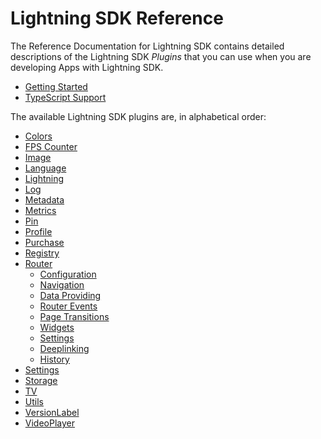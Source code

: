 # Lightning SDK Reference


The Reference Documentation for Lightning SDK contains detailed descriptions of the Lightning SDK *Plugins* that you can use when you are developing Apps with Lightning SDK.

<!---TOC_start--->
* [Getting Started](getting-started.md)
* [TypeScript Support](typescript.md)
<!---TOC_end--->

The available Lightning SDK plugins are, in alphabetical order:

<!---TOC_start--->
* [Colors](plugins/colors.md)
* [FPS Counter](plugins/fpscounter.md)
* [Image](plugins/image.md)
* [Language](plugins/language.md)
* [Lightning](plugins/lightning.md)
* [Log](plugins/log.md)
* [Metadata](plugins/metadata.md)
* [Metrics](plugins/metrics.md)
* [Pin](plugins/pin.md)
* [Profile](plugins/profile.md)
* [Purchase](plugins/purchase.md)
* [Registry](plugins/registry.md)
* [Router](plugins/router/index.md)
  * [Configuration](plugins/router/configuration.md)
  * [Navigation](plugins/router/navigation.md)
  * [Data Providing](plugins/router/dataproviding.md)
  * [Router Events](plugins/router/events.md)
  * [Page Transitions](plugins/router/pagetransitions.md)
  * [Widgets](plugins/router/widgets.md)
  * [Settings](plugins/router/settings.md)
  * [Deeplinking](plugins/router/deeplinking.md)
  * [History](plugins/router/history.md)
* [Settings](plugins/settings.md)
* [Storage](plugins/storage.md)
* [TV](plugins/tv.md)
* [Utils](plugins/utils.md)
* [VersionLabel](plugins/versionlabel.md)
* [VideoPlayer](plugins/videoplayer.md)
<!---TOC_end--->
